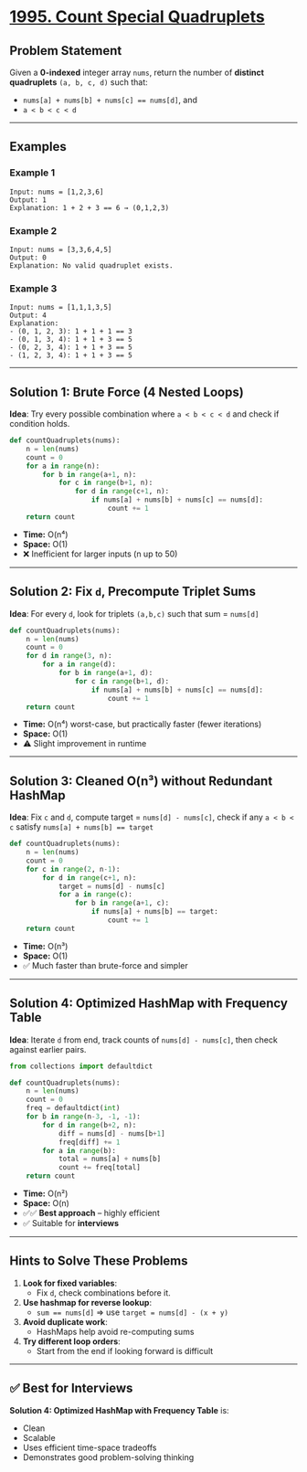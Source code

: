 # [1995. Count Special Quadruplets](https://leetcode.com/problems/count-special-quadruplets/description/?envType=problem-list-v2&envId=hash-table)

## Problem Statement
Given a **0-indexed** integer array `nums`, return the number of **distinct quadruplets** `(a, b, c, d)` such that:

- `nums[a] + nums[b] + nums[c] == nums[d]`, and
- `a < b < c < d`

---

## Examples

### Example 1
```
Input: nums = [1,2,3,6]
Output: 1
Explanation: 1 + 2 + 3 == 6 → (0,1,2,3)
```

### Example 2
```
Input: nums = [3,3,6,4,5]
Output: 0
Explanation: No valid quadruplet exists.
```

### Example 3
```
Input: nums = [1,1,1,3,5]
Output: 4
Explanation:
- (0, 1, 2, 3): 1 + 1 + 1 == 3
- (0, 1, 3, 4): 1 + 1 + 3 == 5
- (0, 2, 3, 4): 1 + 1 + 3 == 5
- (1, 2, 3, 4): 1 + 1 + 3 == 5
```

---

## Solution 1: Brute Force (4 Nested Loops)

**Idea**: Try every possible combination where `a < b < c < d` and check if condition holds.

```python
def countQuadruplets(nums):
    n = len(nums)
    count = 0
    for a in range(n):
        for b in range(a+1, n):
            for c in range(b+1, n):
                for d in range(c+1, n):
                    if nums[a] + nums[b] + nums[c] == nums[d]:
                        count += 1
    return count
```

- **Time:** O(n⁴)
- **Space:** O(1)
- ❌ Inefficient for larger inputs (n up to 50)

---

## Solution 2: Fix `d`, Precompute Triplet Sums

**Idea**: For every `d`, look for triplets `(a,b,c)` such that sum = `nums[d]`

```python
def countQuadruplets(nums):
    n = len(nums)
    count = 0
    for d in range(3, n):
        for a in range(d):
            for b in range(a+1, d):
                for c in range(b+1, d):
                    if nums[a] + nums[b] + nums[c] == nums[d]:
                        count += 1
    return count
```

- **Time:** O(n⁴) worst-case, but practically faster (fewer iterations)
- **Space:** O(1)
- ⚠️ Slight improvement in runtime

---

## Solution 3: Cleaned O(n³) without Redundant HashMap

**Idea**: Fix `c` and `d`, compute target = `nums[d] - nums[c]`, check if any `a < b < c` satisfy `nums[a] + nums[b] == target`

```python
def countQuadruplets(nums):
    n = len(nums)
    count = 0
    for c in range(2, n-1):
        for d in range(c+1, n):
            target = nums[d] - nums[c]
            for a in range(c):
                for b in range(a+1, c):
                    if nums[a] + nums[b] == target:
                        count += 1
    return count
```

- **Time:** O(n³)
- **Space:** O(1)
- ✅ Much faster than brute-force and simpler

---

## Solution 4: Optimized HashMap with Frequency Table

**Idea**: Iterate `d` from end, track counts of `nums[d] - nums[c]`, then check against earlier pairs.

```python
from collections import defaultdict

def countQuadruplets(nums):
    n = len(nums)
    count = 0
    freq = defaultdict(int)
    for b in range(n-3, -1, -1):
        for d in range(b+2, n):
            diff = nums[d] - nums[b+1]
            freq[diff] += 1
        for a in range(b):
            total = nums[a] + nums[b]
            count += freq[total]
    return count
```

- **Time:** O(n²)
- **Space:** O(n)
- ✅✅ **Best approach** – highly efficient
- ✅ Suitable for **interviews**

---

## Hints to Solve These Problems

1. **Look for fixed variables**:
   - Fix `d`, check combinations before it.
2. **Use hashmap for reverse lookup**:
   - `sum == nums[d]` ⇒ use `target = nums[d] - (x + y)`
3. **Avoid duplicate work**:
   - HashMaps help avoid re-computing sums
4. **Try different loop orders**:
   - Start from the end if looking forward is difficult

---

## ✅ Best for Interviews
**Solution 4: Optimized HashMap with Frequency Table** is:
- Clean
- Scalable
- Uses efficient time-space tradeoffs
- Demonstrates good problem-solving thinking
